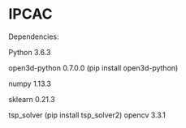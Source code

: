 # IPCAC

Dependencies:

Python 3.6.3

open3d-python 0.7.0.0 (pip install open3d-python)

numpy 1.13.3

sklearn 0.21.3

tsp_solver (pip install tsp_solver2)
opencv 3.3.1
